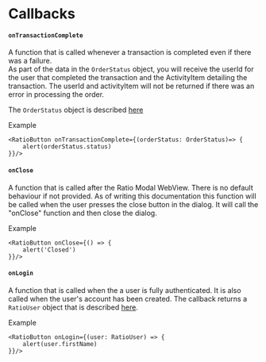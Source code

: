 # Callbacks

#### **`onTransactionComplete`**

A function that is called whenever a transaction is completed even if there was a failure.\
As part of the data in the `OrderStatus` object, you will receive the userId for the user that completed the transaction and the ActivityItem detailing the transaction. The userId and activityItem will not be returned if there was an error in processing the order.&#x20;

The `OrderStatus` object is described [here](../react-js-alpha/reference.md#orderstatus)

Example

```tsx
<RatioButton onTransactionComplete={(orderStatus: OrderStatus)=> {
    alert(orderStatus.status)
}}/>
```

#### `onClose`

A function that is called after the Ratio Modal WebView. There is no default behaviour if not provided. As of writing this documentation this function will be called when the user presses the close button in the dialog. It will call the "onClose" function and then close the dialog.

Example

```tsx
<RatioButton onClose={() => {
    alert('Closed')
}}/>
```

#### `onLogin`

A function that is called when the a user is fully authenticated. It is also called when the user's account has been created. The callback returns a `RatioUser` object that is described [here](../react-js-alpha/reference.md#ratiouser).

Example

```tsx
<RatioButton onLogin={(user: RatioUser) => {
    alert(user.firstName)
}}/>
```
